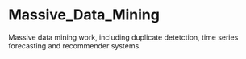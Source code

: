 # Massive_Data_Mining
Massive data mining work, including duplicate detetction, time series forecasting and recommender systems.
